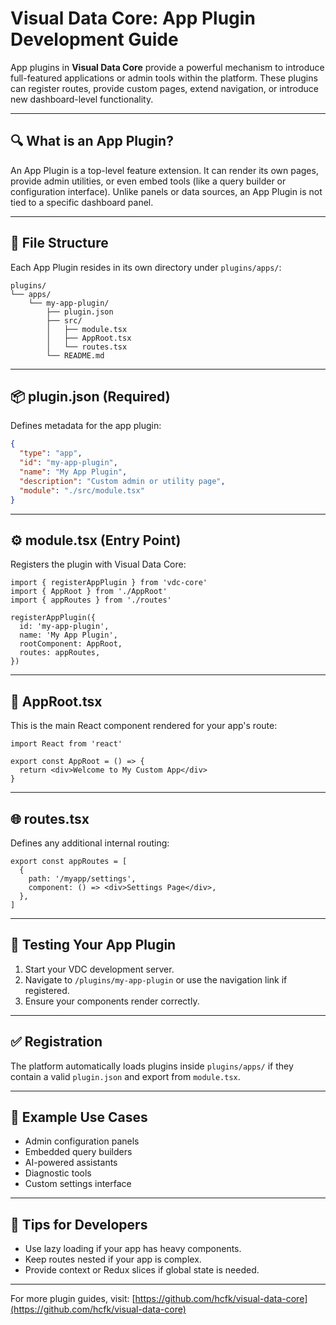 # Visual Data Core: App Plugin Development Guide

App plugins in **Visual Data Core** provide a powerful mechanism to introduce full-featured applications or admin tools within the platform. These plugins can register routes, provide custom pages, extend navigation, or introduce new dashboard-level functionality.

---

## 🔍 What is an App Plugin?
An App Plugin is a top-level feature extension. It can render its own pages, provide admin utilities, or even embed tools (like a query builder or configuration interface). Unlike panels or data sources, an App Plugin is not tied to a specific dashboard panel.

---

## 📁 File Structure
Each App Plugin resides in its own directory under `plugins/apps/`:

```
plugins/
└── apps/
    └── my-app-plugin/
        ├── plugin.json
        ├── src/
        │   ├── module.tsx
        │   ├── AppRoot.tsx
        │   └── routes.tsx
        └── README.md
```

---

## 📦 plugin.json (Required)
Defines metadata for the app plugin:

```json
{
  "type": "app",
  "id": "my-app-plugin",
  "name": "My App Plugin",
  "description": "Custom admin or utility page",
  "module": "./src/module.tsx"
}
```

---

## ⚙️ module.tsx (Entry Point)
Registers the plugin with Visual Data Core:

```tsx
import { registerAppPlugin } from 'vdc-core'
import { AppRoot } from './AppRoot'
import { appRoutes } from './routes'

registerAppPlugin({
  id: 'my-app-plugin',
  name: 'My App Plugin',
  rootComponent: AppRoot,
  routes: appRoutes,
})
```

---

## 🧩 AppRoot.tsx
This is the main React component rendered for your app's route:

```tsx
import React from 'react'

export const AppRoot = () => {
  return <div>Welcome to My Custom App</div>
}
```

---

## 🌐 routes.tsx
Defines any additional internal routing:

```tsx
export const appRoutes = [
  {
    path: '/myapp/settings',
    component: () => <div>Settings Page</div>,
  },
]
```

---

## 🧪 Testing Your App Plugin
1. Start your VDC development server.
2. Navigate to `/plugins/my-app-plugin` or use the navigation link if registered.
3. Ensure your components render correctly.

---

## ✅ Registration
The platform automatically loads plugins inside `plugins/apps/` if they contain a valid `plugin.json` and export from `module.tsx`.

---

## 🚀 Example Use Cases
- Admin configuration panels
- Embedded query builders
- AI-powered assistants
- Diagnostic tools
- Custom settings interface

---

## 🧠 Tips for Developers
- Use lazy loading if your app has heavy components.
- Keep routes nested if your app is complex.
- Provide context or Redux slices if global state is needed.

---

For more plugin guides, visit: [https://github.com/hcfk/visual-data-core](https://github.com/hcfk/visual-data-core)